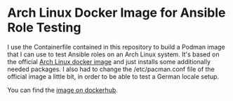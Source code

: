 # Arch Linux Docker Image for Ansible Role Testing

I use the Containerfile contained in this repository to build a Podman image
that I can use to test Ansible roles on an Arch Linux system. It's based on the
official [Arch Linux docker image](https://hub.docker.com/\_/archlinux/) and
just installs some additionally needed packages. I also had to change the
/etc/pacman.conf file of the official image a little bit, in order to be able
to test a German locale setup.

You can find the
[image on dockerhub](https://hub.docker.com/r/schuam/podman\_ubuntu2204\_ansible).

